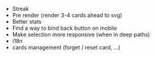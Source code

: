 - Streak
- Pre render (render 3-4 cards ahead to svg)
- Better stats
- Find a way to bind back button on mobile
- Make selection more responsive (when in deep paths)
- i18n
- cards management (forget / reset card, ...)
